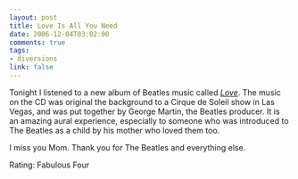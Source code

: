```yaml
--- 
layout: post
title: Love Is All You Need
date: 2006-12-04T03:02:00
comments: true
tags:
- diversions
link: false
---
```

Tonight I listened to a new album of Beatles music called _<a href="http://www.amazon.com/Love-Beatles/dp/B000JK8OYU/sr=8-1/qid=1165289012/ref=pd_bbs_sr_1/105-5789284-9266828?ie=UTF8&s=music" title="Love">Love</a>_. The music on the CD was original the background to a Cirque de Soleil show in Las Vegas, and was put together by George Martin, the Beatles producer. It is an amazing aural experience, especially to someone who was introduced to The Beatles as a child by his mother who loved them too.

I miss you Mom. Thank you for The Beatles and everything else.

Rating: Fabulous Four
